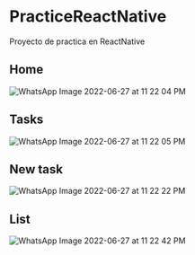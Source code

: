 # PracticeReactNative
Proyecto de practica en ReactNative

## Home
![WhatsApp Image 2022-06-27 at 11 22 04 PM](https://user-images.githubusercontent.com/4116286/176212095-54af2dda-309a-4d1b-83a2-b023435fe3b1.jpeg)

## Tasks
![WhatsApp Image 2022-06-27 at 11 22 05 PM](https://user-images.githubusercontent.com/4116286/176212198-67e7ecb0-0ea5-477b-bf17-960383f909f6.jpeg)

## New task
![WhatsApp Image 2022-06-27 at 11 22 22 PM](https://user-images.githubusercontent.com/4116286/176212259-dd786f4a-c620-4033-aa75-44906be7953b.jpeg)

## List
![WhatsApp Image 2022-06-27 at 11 22 42 PM](https://user-images.githubusercontent.com/4116286/176212314-07909284-039f-4d82-befa-8eb382311db5.jpeg)
